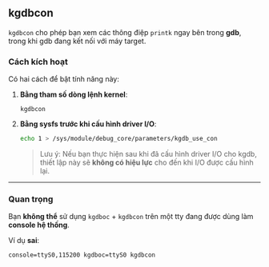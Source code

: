 kgdbcon
--------

`kgdbcon` cho phép bạn xem các thông điệp `printk` ngay bên trong **gdb**, trong khi gdb đang kết nối với máy target.

### Cách kích hoạt

Có hai cách để bật tính năng này:

1. **Bằng tham số dòng lệnh kernel**:

   ```
   kgdbcon
   ```

2. **Bằng sysfs trước khi cấu hình driver I/O**:

   ```bash
   echo 1 > /sys/module/debug_core/parameters/kgdb_use_con
   ```

   > Lưu ý: Nếu bạn thực hiện sau khi đã cấu hình driver I/O cho kgdb, thiết lập này sẽ **không có hiệu lực** cho đến khi I/O được cấu hình lại.

---

### Quan trọng
Bạn **không thể** sử dụng `kgdboc` + `kgdbcon` trên một tty đang được dùng làm **console hệ thống**.  

Ví dụ **sai**:

```
console=ttyS0,115200 kgdboc=ttyS0 kgdbcon
```